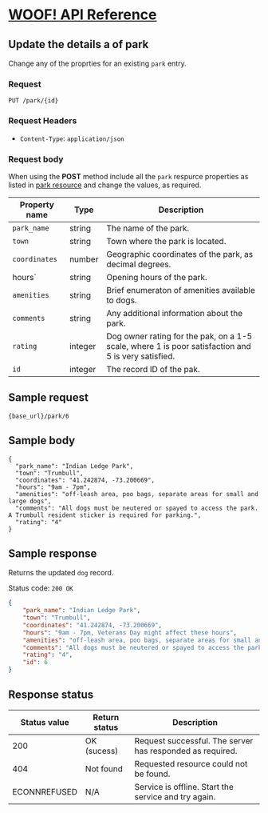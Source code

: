 # [WOOF! API Reference](overview.md#reference)
## Update the details a of park

Change any of the proprties for an existing `park` entry.

### Request
```
PUT /park/{id}
```
### Request Headers
* `Content-Type`: `application/json`

### Request body
When using the **POST** method include  all the `park` respurce properties as listed in [park resource](park-ref.md) and change the values, as required.

|Property name   |Type   |Description   |   
|---|---|---|
| `park_name`  |string   | The name of the park.  |
| `town`  |string   | Town where the park is located.  |   
| `coordinates`  |number  | Geographic coordinates of the park, as decimal degrees. |   
| hours`  |string   | Opening hours of the park.  |   
| `amenities`  |string  | Brief enumeraton of amenities available to dogs.  |  
| `comments`  |string   | Any additional information about the park.  |   
| `rating`  |integer  | Dog owner rating for the pak, on a 1-5 scale, where 1 is poor satisfaction and 5 is very satisfied.  |   
| `id`  |integer  | The record ID of the pak.  |  

## Sample request
```
{base_url}/park/6
```

## Sample body

```json, 
{
  "park_name": "Indian Ledge Park",
  "town": "Trumbull",
  "coordinates": "41.242874, -73.200669",
  "hours": "9am - 7pm",
  "amenities": "off-leash area, poo bags, separate areas for small and large dogs",
  "comments": "All dogs must be neutered or spayed to access the park. A Trumbull resident sticker is required for parking.",
  "rating": "4"
}
```


## Sample response
Returns the updated `dog` record.

Status code: `200 OK`

```json
{
    "park_name": "Indian Ledge Park",
    "town": "Trumbull",
    "coordinates": "41.242874, -73.200669",
    "hours": "9am - 7pm, Veterans Day might affect these hours",
    "amenities": "off-leash area, poo bags, separate areas for small and large dogs",
    "comments": "All dogs must be neutered or spayed to access the park. A Trumbull resident sticker is required for parking.",
    "rating": "4",
    "id": 6
}
```

## Response status
|Status value   |Return status  |Description   |   
|---|---|---|
|200  |OK (sucess)  | Request successful. The server has responded as required.  |  
|404|Not found|Requested resource could not be found.|
|ECONNREFUSED|N/A|Service is offline. Start the service and try again.|
